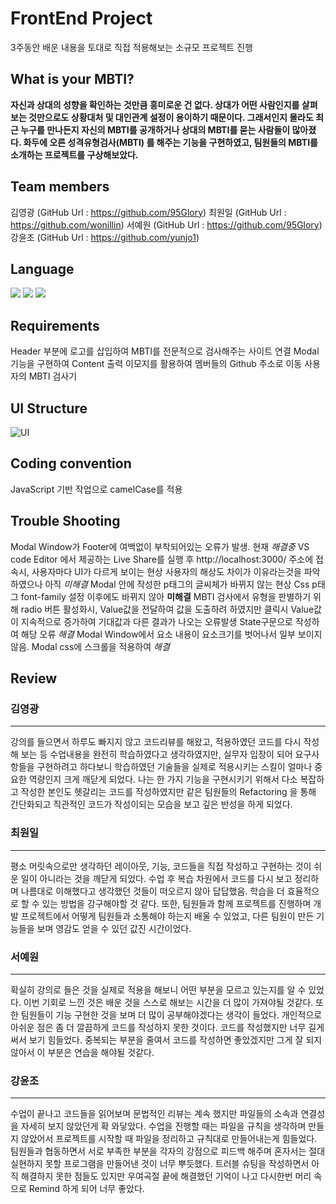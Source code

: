 # FrontEnd Project
3주동안 배운 내용을 토대로 직접 적용해보는 소규모 프로젝트 진행
##  What is your MBTI?
**자신과 상대의 성향을 확인하는 것만큼 흥미로운 건 없다.
상대가 어떤 사람인지를 살펴보는 것만으로도 상황대처 및 대인관계 설정이 용이하기 때문이다.
그래서인지 몰라도 최근 누구를 만나든지 자신의 MBTI를 공개하거나 상대의 MBTI를 묻는 사람들이 많아졌다.
화두에 오른 성격유형검사(MBTI) 를 해주는 기능을 구현하였고, 팀원들의 MBTI를 소개하는 프로젝트를 구상해보았다.**
## Team members
김영광 (GitHub Url : https://github.com/95Glory)
최원일 (GitHub Url : https://github.com/wonillin)
서예원 (GitHub Url : https://github.com/95Glory)
강윤조 (GitHub Url : https://github.com/yunjo1)
## Language
<img src="https://img.shields.io/badge/html-E34F26?style=for-the-badge&logo=html5&logoColor=white">   <img src="https://img.shields.io/badge/css-1572B6?style=for-the-badge&logo=css3&logoColor=white">   <img src="https://img.shields.io/badge/react-61DAFB?style=for-the-badge&logo=react&logoColor=black">
## Requirements
Header 부분에 로고를 삽입하여 MBTI를 전문적으로 검사해주는 사이트 연결
Modal기능을 구현하여 Content 출력
이모지를 활용하여 멤버들의 Github 주소로 이동
사용자의 MBTI 검사기
## UI Structure

![UI](https://user-images.githubusercontent.com/102516088/164531400-d6a0d2fb-9945-48be-b141-d8752b4ef9ee.png)
## Coding convention
JavaScript 기반 작업으로 camelCase를 적용
## Trouble Shooting

Modal Window가 Footer에 여백없이 부착되어있는 오류가 발생.
현재 *해결중*
VS code Editor 에서 제공하는 Live Share를 실행 후 http://localhost:3000/ 주소에 접속시,
   사용자마다 UI가 다르게 보이는 현상
사용자의 해상도 차이가 이유라는것을 파악하였으나 아직 *미해결*
Modal 안에 작성한 p태그의 글씨체가 바뀌지 않는 현상
Css p태그 font-family 설정 이후에도 바뀌지 않아 **미해결**
MBTI 검사에서 유형을 판별하기 위해 radio 버튼 활성화시, Value값을 전달하여
   값을 도출하려 하였지만 클릭시 Value값이 지속적으로 증가하여 기대값과 다른 결과가 나오는 오류발생
State구문으로 작성하여 해당 오류 *해결*
Modal Window에서 요소 내용이 요소크기를 벗어나서 일부 보이지 않음.
Modal css에 스크롤을 적용하여 *해결*
## Review
### 김영광
---

강의를 들으면서 하루도 빠지지 않고 코드리뷰를 해왔고, 적용하였던 코드를 다시 작성해 보는 등 수업내용을 완전히 학습하였다고 생각하였지만, 실무자 입장이 되어 요구사항들을 구현하려고 하다보니 학습하였던 기술들을 실제로 적용시키는 스킬이 얼마나 중요한 역량인지 크게 깨닫게 되었다. 나는 한 가지 기능을 구현시키기 위해서 다소 복잡하고 작성한 본인도 헷갈리는 코드를 작성하였지만 같은 팀원들의 Refactoring 을 통해 간단화되고 직관적인 코드가 작성이되는 모습을 보고 깊은 반성을 하게 되었다.

### 최원일
---

평소 머릿속으로만 생각하던 레이아웃, 기능, 코드들을 직접 작성하고 구현하는 것이
쉬운 일이 아니라는 것을 깨닫게 되었다. 수업 후 복습 차원에서 코드를 다시 보고 정리하며 나름대로 이해했다고 생각했던 것들이 떠오르지 않아 답답했음. 학습을 더 효율적으로 할 수 있는 방법을 강구해야할 것 같다. 또한, 팀원들과 함께 프로젝트를 진행하며 개발 프로젝트에서 어떻게 팀원들과 소통해야 하는지 배울 수 있었고, 다른 팀원이 만든 기능들을 보며 영감도 얻을 수 있던 값진 시간이었다.

### 서예원
---

확실히 강의로 들은 것을 실제로 적용을 해보니 어떤 부분을 모르고 있는지를 알 수 있었다.
이번 기회로 느낀 것은 배운 것을 스스로 해보는 시간을 더 많이 가져야될 것같다.
또한 팀원들이 기능 구현한 것을 보며 더 많이 공부해야겠다는 생각이 들었다.
개인적으로 아쉬운 점은 좀 더 깔끔하게 코드를 작성하지 못한 것이다.
코드를 작성했지만 너무 길게 써서 보기 힘들었다.
중복되는 부분을 줄여서 코드를 작성하면 좋았겠지만 그게 잘 되지않아서 이 부분은 연습을 해야될 것같다.

### 강윤조
---

수업이 끝나고 코드들을 읽어보며 문법적인 리뷰는 계속 했지만 파일들의 소속과 연결성을 자세히 보지 않았던게 확 와닿았다.
수업을 진행할 때는 파일을 규칙을 생각하며 만들지 않았어서 프로젝트를 시작할 때 파일을 정리하고 규칙대로 만들어내는게 힘들었다.
팀원들과 협동하면서 서로 부족한 부분을 각자의 강점으로 피드백 해주며 혼자서는 절대 실현하지 못할 프로그램을 만들어낸 것이 너무 뿌듯했다.
트러블 슈팅을 작성하면서 아직 해결하지 못한 점들도 있지만 우여곡절 끝에 해결했던 기억이 나고 다시한번 머리 속으로 Remind 하게 되어 너무 좋았다.
